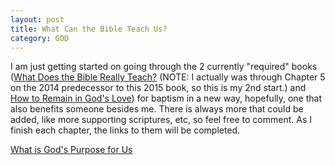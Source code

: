 ```yaml
---
layout: post
title: What Can the Bible Teach Us?
category: GOD
---
```


I am just getting started on going through the 2 currently "required" books ([What Does the Bible Really Teach?](https://www.jw.org/en/library/books/bible-teach/) (NOTE: I actually was through Chapter 5 on the 2014 predecessor to this 2015 book, so this is my 2nd start.) and [How to Remain in God's Love](https://www.jw.org/en/library/books/in-gods-love/)) for baptism in a new way, hopefully, one that also benefits someone besides me. There is always more that could be added, like more supporting scriptures, etc, so feel free to comment. As I finish each chapter,  the links to them will be completed. 

[What is God's Purpose for Us](https://www.keepandshare.com/doc/8254547/what-is-god-s-purpose-for-us?ifr=y#comments)